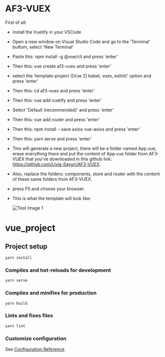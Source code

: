 # AF3-VUEX

First of all: 
- install the Vuetify in your VSCode
- Open a new window on Visual Studio Code and go to the 'Terminal' buttom, select 'New Terminal'
- Paste this: npm install -g @vue/cli and press 'enter'
- Then this: vue create af3-vuex and press 'enter'
- select the 'template-project ([Vue 2] babel, vuex, eslint)' option and press 'enter'
- Then this: cd af3-vuex and press 'enter'
- Then this: vue add vuetify and press 'enter'
- Select 'Default (recommended)' and press 'enter'
- Then this: vue add router and press 'enter'
- Then this: npm install --save axios vue-axios and press 'enter'
- Then this: yarn serve and press 'enter'
- This will generate a new project, there will be a folder named App.vue, erase everything there and put the content of App.vue folder from AF3-VUEX that you've downloaded in this github link: https://github.com/Livia-Sayuri/AF3-VUEX.
- Also, replace the folders: components, store and router with the content of these same folders from AF3-VUEX.
-  press F5 and choose your browser.


- This is what the template will look like:


  ![Test Image 1](https://user-images.githubusercontent.com/69463877/144709018-f7cd0aa2-2bf1-4e65-9eed-0759ae39a746.png)

# vue_project

## Project setup
```
yarn install
```

### Compiles and hot-reloads for development
```
yarn serve
```

### Compiles and minifies for production
```
yarn build
```

### Lints and fixes files
```
yarn lint
```

### Customize configuration
See [Configuration Reference](https://cli.vuejs.org/config/).
